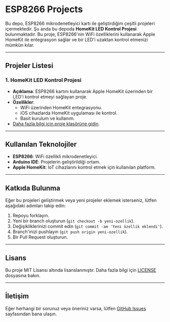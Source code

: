 # ESP8266 Projects

Bu depo, ESP8266 mikrodenetleyici kartı ile geliştirdiğim çeşitli projeleri içermektedir. Şu anda bu depoda **HomeKit LED Kontrol Projesi** bulunmaktadır. Bu proje, ESP8266'nin WiFi özelliklerini kullanarak Apple HomeKit ile entegrasyon sağlar ve bir LED'i uzaktan kontrol etmenizi mümkün kılar.

---

## Projeler Listesi

### 1. **HomeKit LED Kontrol Projesi**
   - **Açıklama**: ESP8266 kartını kullanarak Apple HomeKit üzerinden bir LED'i kontrol etmeyi sağlayan proje.
   - **Özellikler**:
     - WiFi üzerinden HomeKit entegrasyonu.
     - iOS cihazlarda HomeKit uygulaması ile kontrol.
     - Basit kurulum ve kullanım.
   - [Daha fazla bilgi için proje klasörüne gidin](HomeKit/v1.0).

---

## Kullanılan Teknolojiler

- **ESP8266**: WiFi özellikli mikrodenetleyici.
- **Arduino IDE**: Projelerin geliştirildiği ortam.
- **Apple HomeKit**: IoT cihazlarını kontrol etmek için kullanılan platform.

---

## Katkıda Bulunma

Eğer bu projeleri geliştirmek veya yeni projeler eklemek isterseniz, lütfen aşağıdaki adımları takip edin:

1. Repoyu forklayın.
2. Yeni bir branch oluşturun (`git checkout -b yeni-ozellik`).
3. Değişikliklerinizi commit edin (`git commit -am 'Yeni özellik eklendi'`).
4. Branch'inizi pushlayın (`git push origin yeni-ozellik`).
5. Bir Pull Request oluşturun.

---

## Lisans

Bu proje MIT Lisansı altında lisanslanmıştır. Daha fazla bilgi için [LICENSE](LICENSE) dosyasına bakın.

---

## İletişim

Eğer herhangi bir sorunuz veya öneriniz varsa, lütfen [GitHub Issues](https://github.com/kullanici_adiniz/ESP8266_Projects/issues) sayfasından bana ulaşın.
